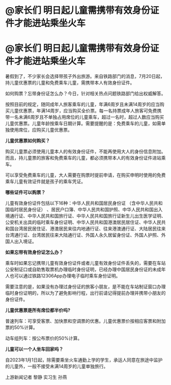 # @家长们 明日起儿童需携带有效身份证件才能进站乘坐火车

# @家长们 明日起儿童需携带有效身份证件才能进站乘坐火车

暑假到了，不少家长会选择带孩子外出旅游。来自铁路部门的消息，7月20日起，持儿童优惠票的儿童和免费乘车儿童，需携带本人有效身份证件。

如何购票？忘带身份证怎么办？今日，针对相关热点问题铁路部门给出权威解答。

按照目前的规定，随同成年人旅客乘车的儿童，年满6周岁且未满14周岁的应当购买儿童优惠票，年满14周岁，应当购买全价票。每一名持票成年人旅客可免费携带一名未满6周岁且不单独占用席位的儿童乘车，超过一名时，超过人数应当购买儿童优惠票。儿童年龄按乘车日期计算。需要提醒的是：免费乘车的儿童，如需单独使用席位，应购买儿童优惠票。

**儿童优惠票如何购买？**

购买儿童票必须使用儿童本人的有效身份证件，不能再使用大人的身份信息附加。而且，持儿童票的旅客和免费乘车的儿童，都必须携带本人的有效身份证件进站乘车。

可以享受免费乘车的儿童，大人需要在购票时提前申请，在购买申明时使用的免费乘车儿童有效证件就是孩子的乘车凭证。

**哪些证件可以购票？**

儿童有效身份证件包括以下16种：中华人民共和国居民身份证 （含中华人民共和国临时居民身份证）
、居民户口簿、中华人民共和国护照、中华人民共和国出入境通行证、中华人民共和国旅行证、中华人民共和国旅行证新生儿出生医学证明、公安机关出具的临时乘车身份证明、中华人民共和国港澳居民居住证、中华人民共和国台湾居民居住证、港澳居民来往内地通行证、往来港澳通行证、大陆居民往来台湾通行证、台湾居民往来大陆通行证、外国人永久居留身份证、外国人护照、外国人出入境证。

**如果忘带有效身份证怎么办？**

乘车时如果忘记携带儿童有效身份证件或者儿童有效身份证件丢失的，需要在车站公安制证口或自助售取票机办理临时身份证明，已经办理中国居民身份证的未成年人也可以通过铁路12306App办理电子临时乘车身份证明。

需要注意的是，如果没有办理过身份证的旅客小朋友，是不能在车站制证窗口办理临时身份证明的，所以为了避免影响行程，出行前请记得提前办理并携带小朋友的身份证件。

**儿童优惠票是所有席位都半价吗?**

普速列车：可享受客票、加快票和空调票的优惠。儿童优惠票价按相应客票和附加票的50%计算。

动车组列车：按公布票价的50%计算。

**儿童可以一个人坐车回家吗？**

自2023年1月1日起，除需要乘坐火车通勤上学的学生，承运人同意在旅途中监护的儿童外，一般不接受未满14周岁的儿童单独旅行。

上游新闻记者 黎静 实习生 孙燕

